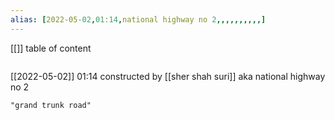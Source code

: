 ```yaml
---
alias: [2022-05-02,01:14,national highway no 2,,,,,,,,,,]
---
```

[[]]
table of content
```toc
```

[[2022-05-02]] 01:14
constructed by [[sher shah suri]]
aka national highway no 2
```query
"grand trunk road"
```